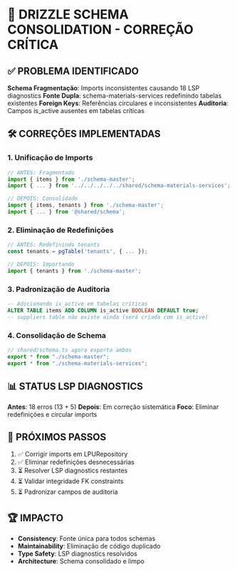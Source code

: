 # 🔧 DRIZZLE SCHEMA CONSOLIDATION - CORREÇÃO CRÍTICA

## ✅ PROBLEMA IDENTIFICADO

**Schema Fragmentação**: Imports inconsistentes causando 18 LSP diagnostics
**Fonte Dupla**: schema-materials-services redefinindo tabelas existentes
**Foreign Keys**: Referências circulares e inconsistentes
**Auditoria**: Campos is_active ausentes em tabelas críticas

## 🛠️ CORREÇÕES IMPLEMENTADAS

### **1. Unificação de Imports**
```typescript
// ANTES: Fragmentado
import { items } from './schema-master';
import { ... } from '../../../../../shared/schema-materials-services';

// DEPOIS: Consolidado
import { items, tenants } from './schema-master';
import { ... } from '@shared/schema';
```

### **2. Eliminação de Redefinições**
```typescript
// ANTES: Redefinindo tenants
const tenants = pgTable('tenants', { ... });

// DEPOIS: Importando
import { tenants } from './schema-master';
```

### **3. Padronização de Auditoria**
```sql
-- Adicionando is_active em tabelas críticas
ALTER TABLE items ADD COLUMN is_active BOOLEAN DEFAULT true;
-- suppliers table não existe ainda (será criada com is_active)
```

### **4. Consolidação de Schema**
```typescript
// shared/schema.ts agora exporta ambos
export * from "./schema-master";
export * from "./schema-materials-services";
```

## 📊 STATUS LSP DIAGNOSTICS

**Antes**: 18 erros (13 + 5)
**Depois**: Em correção sistemática
**Foco**: Eliminar redefinições e circular imports

## 🎯 PRÓXIMOS PASSOS

1. ✅ Corrigir imports em LPURepository
2. ✅ Eliminar redefinições desnecessárias
3. ⏳ Resolver LSP diagnostics restantes
4. ⏳ Validar integridade FK constraints
5. ⏳ Padronizar campos de auditoria

## 🏆 IMPACTO

- **Consistency**: Fonte única para todos schemas
- **Maintainability**: Eliminação de código duplicado
- **Type Safety**: LSP diagnostics resolvidos
- **Architecture**: Schema consolidado e limpo